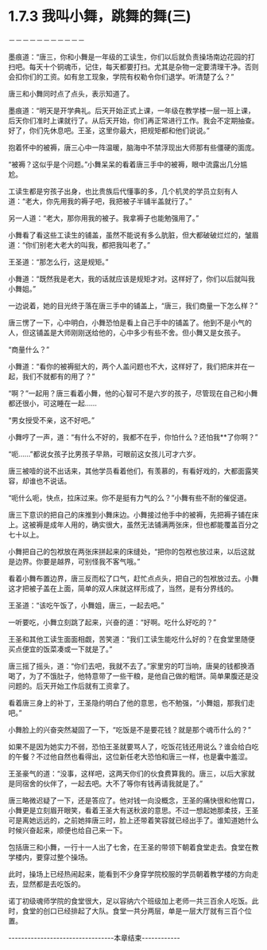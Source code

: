 # 1.7.3 我叫小舞，跳舞的舞(三)
－－－－－－－－－－－

  墨痕道：“唐三，你和小舞是一年级的工读生，你们以后就负责操场南边花园的打扫吧。每天十个铜魂币，记住，每天都要打扫。尤其是杂物一定要清理干净。否则会扣你们的工资。如有怠工现象，学院有权勒令你们退学。听清楚了么？”

  唐三和小舞同时点了点头，表示知道了。

  墨痕道：“明天是开学典礼。后天开始正式上课，一年级在教学楼一层一班上课，后天你们准时上课就行了。从后天开始，你们再正常进行工作。我会不定期抽查。好了，你们先休息吧。王圣，这里你最大，把规矩都和他们说说。”

  抱着怀中的被褥，唐三心中一阵温暖，脑海中不禁浮现出大师那有些僵硬的面庞。

  “被褥？这似乎是个问题。”小舞呆呆的看着唐三手中的被褥，眼中流露出几分尴尬。

  工读生都是穷孩子出身，也比贵族后代懂事的多，几个机灵的学员立刻有人道：“老大，你先用我的褥子吧，我把被子半铺半盖就行了。”

  另一人道：“老大，那你用我的被子。我拿褥子也能勉强用了。”

  小舞看了看这些工读生的铺盖，虽然不能说有多么肮脏，但大都破破烂烂的，皱眉道：“你们别老大老大的叫我，都把我叫老了。”

  王圣道：“那怎么行，这是规矩。”

  小舞道：“既然我是老大，我的话就应该是规矩才对。这样好了，你们以后就叫我小舞姐。”

  一边说着，她的目光终于落在唐三手中的铺盖上，“唐三，我们商量一下怎么样？”

  唐三愣了一下，心中明白，小舞恐怕是看上自己手中的铺盖了。他到不是小气的人，但这铺盖是大师刚刚送给他的，心中多少有些不舍。但小舞又是女孩子。

  “商量什么？”

  小舞道：“看你的被褥挺大的，两个人盖问题也不大，这样好了，我们把床并在一起，我们不就都有的用了？”

  “啊？”一起用？唐三看着小舞，他的心智可不是六岁的孩子，尽管现在自己和小舞都还很小，可这睡在一起……

  “男女授受不亲，这不好吧。”

  小舞哼了一声，道：“有什么不好的，我都不在乎，你怕什么？还怕我**了你啊？”

  “呃……”都说女孩子比男孩子早熟，可眼前这女孩儿可才六岁。

  唐三被噎的说不出话来，其他学员看着他们，有羡慕的，有看好戏的，大都面露笑容，却谁也不说话。

   “呃什么呃，快点，拉床过来。你不是挺有力气的么？”小舞有些不耐的催促道。

  唐三下意识的把自己的床推到小舞床边。小舞接过他手中的被褥，先把褥子铺在床上。这被褥是成年人用的，确实很大，虽然无法铺满两张床，但也都能覆盖百分之七十以上。

  小舞把自己的包袱放在两张床拼起来的床缝处，“把你的包袱也放过来，以后这就是边界。你要是越界，可别怪我不客气哦。”

   看着小舞布置边界，唐三反而松了口气，赶忙点点头，把自己的包袱放过去。小舞这才把被子盖在上面，简单的双人床就这样形成了，当然，是有分界线的。

  王圣道：“该吃午饭了，小舞姐，唐三，一起去吧。”

  一听要吃，小舞立刻跳了起来，兴奋的道：“好啊。吃什么好吃的？”

  王圣和其他工读生面面相觑，苦笑道：“我们工读生能吃什么好的？在食堂里随便买点便宜的饭菜凑或一下就是了。”

  唐三摇了摇头，道：“你们去吧，我就不去了。”家里穷的叮当响，唐昊的钱都换酒喝了，为了不饿肚子，他特意带了一些干粮，是他自己做的粗饼。简单果腹还是没问题的。后天开始工作后就有工资拿了。

  看着唐三身上的补丁，王圣隐约明白了他的意思，也不勉强，“小舞姐，那我们走吧。”

  小舞脸上的兴奋突然凝固了一下，“吃饭是不是要花钱？就是那个魂币什么的？”

  如果不是因为她实力不弱，恐怕王圣就要骂人了，吃饭花钱还用说么？谁会给白吃的午餐？不过他自然也看得出，这位新任老大恐怕和唐三一样，也是囊中羞涩。

  王圣豪气的道：“没事，这样吧，这两天你们的伙食费算我的。唐三，以后大家就是同宿舍的伙伴了，一起去吧。大不了等你有钱再请我就是了。”

  唐三略微迟疑了一下，还是答应了。他对钱一向没概念，王圣的痛快很和他胃口，小舞更是立刻眉开眼笑，看着王圣大有送秋波的意思。不过一想起她那柔技，王圣可是离她远远的，之前她摔唐三时，脸上还带着笑容就已经出手了。谁知道她什么时候兴奋起来，顺便也给自己来一下。

  包括唐三和小舞，一行十一人出了七舍，在王圣的带领下朝着食堂走去。食堂在教学楼内，要穿过整个操场。

  此时，操场上已经热闹起来，能看到不少身穿学院校服的学员朝着教学楼的方向走去，显然都是去吃饭的。

  诺丁初级魂师学院的食堂很大，足以容纳六个班级加上老师一共三百余人吃饭。此时，食堂的创口已经排起了大队。食堂一共分两层，单是一层大厅就有三百个位置。


---------------------------------本章结束------------
